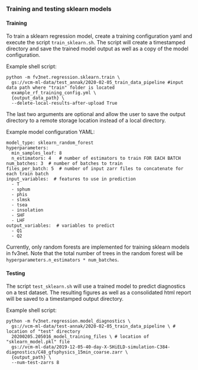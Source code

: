 ### Training and testing sklearn models

#### Training
To train a sklearn regression model, create a training configuration yaml and execute 
the script `train_sklearn.sh`. The script will create a timestamped directory and save
the trained model output as well as a copy of the model configuration.

Example shell script:
```
python -m fv3net.regression.sklearn.train \
  gs://vcm-ml-data/test_annak/2020-02-05_train_data_pipeline #input data path where "train" folder is located
  example_rf_training_config.yml \
  {output_data_path} \
  --delete-local-results-after-upload True
```
The last two arguments are optional and allow the user to save the output directory to 
a remote storage location instead of a local directory.

Example model configuration YAML:
```
model_type: sklearn_random_forest
hyperparameters:
  min_samples_leaf: 8
  n_estimators: 4   # number of estimators to train FOR EACH BATCH
num_batches: 3  # number of batches to train
files_per_batch: 5  # number of input zarr files to concatenate for each train batch
input_variables:  # features to use in prediction
  - T
  - sphum
  - phis
  - slmsk
  - tsea
  - insolation
  - SHF
  - LHF
output_variables:  # variables to predict
  - Q1
  - Q2

```
Currently, only random forests are implemented for training sklearn models in fv3net.
Note that the total number of trees in the random forest will be 
`hyperparameters.n_estimators * num_batches`.


#### Testing
The script `test_sklearn.sh` will use a trained model to predict diagnostics on a test
dataset. The resulting figures as well as a consolidated html report will be saved to
a timestamped output directory. 

Example shell script:
```
python -m fv3net.regression.model_diagnostics \
  gs://vcm-ml-data/test-annak/2020-02-05_train_data_pipeline \ # location of "test" directory
  20200205.205016_model_training_files \ # location of "sklearn_model.pkl" file
  gs://vcm-ml-data/2019-12-05-40-day-X-SHiELD-simulation-C384-diagnostics/C48_gfsphysics_15min_coarse.zarr \
  {output_path} \
  --num-test-zarrs 8
```
